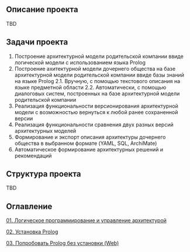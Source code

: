 ## Описание проекта

TBD

## Задачи проекта

1. Построение архитектурной модели родительской компании ввиде логической модели с использованием языка Prolog
2. Построение ахитектурной модели дочернего общества на базе архитектурной модели родительской компании ввиде базы знаний на языке Prolog
     2.1. Вручную, с помощью текстового описания на языке предметной области
     2.2. Автоматически, с помощью диалоговых систем, построенных на базе архитектурной модели родительской компании
4. Реализация функциональности версионирования архитектурной модели с возможностью вернуться к любой ранее сохраненной версии
5. Реализация функциональности сравнения двух разных версий архитектурных моделей
6. Формирование и экспорт описания архитектуры дочернего общества в выбранном формате (YAML, SQL, ArchiMate)
7. Автоматическое формирование архитектурных решений и рекомендаций

## Структура проекта

TBD

## Оглавление

[01. Логическое программирование и управление архитектурой](https://github.com/xantia88/logic/wiki/%D0%9B%D0%BE%D0%B3%D0%B8%D1%87%D0%B5%D1%81%D0%BA%D0%BE%D0%B5-%D0%BF%D1%80%D0%BE%D0%B3%D1%80%D0%B0%D0%BC%D0%BC%D0%B8%D1%80%D0%BE%D0%B2%D0%B0%D0%BD%D0%B8%D0%B5)

[02. Установка Prolog](https://github.com/xantia88/logic/wiki/%D0%A3%D1%81%D1%82%D0%B0%D0%BD%D0%BE%D0%B2%D0%BA%D0%B0-Prolog)

[03. Попробовать Prolog без установки (Web)](https://github.com/xantia88/logic/wiki/%D0%9F%D0%BE%D0%BF%D1%80%D0%BE%D0%B1%D0%BE%D0%B2%D0%B0%D1%82%D1%8C-Prolog-%D0%B1%D0%B5%D0%B7-%D1%83%D1%81%D1%82%D0%B0%D0%BD%D0%BE%D0%B2%D0%BA%D0%B8-(Web))


  
  
  
